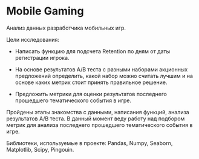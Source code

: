 # Mobile Gaming

Анализ данных разработчика мобильных игр.

Цели исследования:

- Написать функцию для подсчета Retention по дням от даты регистрации игрока.

- На основе результатов A/B теста с разными наборами акционных предложений определить, какой набор можно считать лучшим и на основе каких метрик стоит принять правильное решение.

- Предложить метрики для оценки результатов последнего прошедшего тематического события в игре.
 
Пройдены этапы знакомства с данными, написания функций, анализа результатов A/B теста. В данный момент веду работу над подбором метрик для анализа последнего прошедшего тематического события в игре.

Библиотеки, используемые в проекте: Pandas, Numpy, Seaborn, Matplotlib, Scipy, Pingouin.
